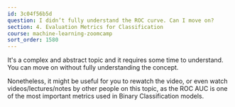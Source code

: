 ```yaml
---
id: 3c04f56b5d
question: I didn’t fully understand the ROC curve. Can I move on?
section: 4. Evaluation Metrics for Classification
course: machine-learning-zoomcamp
sort_order: 1580
---
```


It's a complex and abstract topic and it requires some time to understand. You can move on without fully understanding the concept.

Nonetheless, it might be useful for you to rewatch the video, or even watch videos/lectures/notes by other people on this topic, as the ROC AUC is one of the most important metrics used in Binary Classification models.

